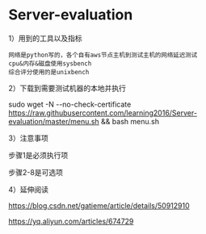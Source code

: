 # Server-evaluation

1）用到的工具以及指标

    网络是python写的，各个自有aws节点主机到测试主机的网络延迟测试
    cpu&内存&磁盘使用sysbench
    综合评分使用的是unixbench

2）下载到需要测试机器的本地并执行

sudo  wget  -N  --no-check-certificate  https://raw.githubusercontent.com/learning2016/Server-evaluation/master/menu.sh && bash  menu.sh

3）注意事项

步骤1是必须执行项

步骤2-8是可选项

4）延伸阅读


https://blog.csdn.net/gatieme/article/details/50912910

https://yq.aliyun.com/articles/674729
